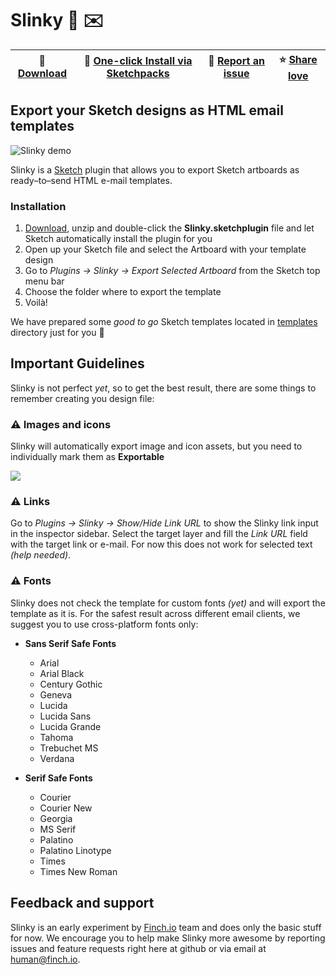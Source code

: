 # Slinky 💎 ✉️
💾 [Download](https://github.com/finchalyzer/slinky/releases/download/v0.1.5/Slinky.zip) | 💎 [One-click Install via Sketchpacks](https://sketchpacks.com/finchalyzer/slinky/install) | 🐞 [Report an issue](https://github.com/finchalyzer/slinky/issues/new) | ⭐️ [Share love](https://github.com/finchalyzer/slinky/stargazers)
--- | --- | --- | ---
## Export your Sketch designs as HTML email templates

![Slinky demo](http://cdn.finch.io/public/slinky.gif)

Slinky is a [Sketch](https://www.sketchapp.com) plugin that allows you to export Sketch artboards as ready–to–send HTML e-mail templates.

### Installation

1. [Download](https://github.com/finchalyzer/slinky/archive/master.zip), unzip and double-click the **Slinky.sketchplugin** file and let Sketch automatically install the plugin for you
2. Open up your Sketch file and select the Artboard with your template design
3. Go to *Plugins -> Slinky -> Export Selected Artboard* from the Sketch top menu bar
4. Choose the folder where to export the template
5. Voilà!

We have prepared some *good to go* Sketch templates located in [templates](https://github.com/finchalyzer/slinky/templates) directory just for you 🎁


## Important Guidelines
Slinky is not perfect _yet_, so to get the best result, there are some things to remember creating you design file:

### ⚠️ Images and icons
Slinky will automatically export image and icon assets, but you need to individually mark them as **Exportable**

![](http://cdn.finch.io/public/slinky-exportable.gif)


### ⚠️ Links
Go to *Plugins -> Slinky -> Show/Hide Link URL* to show the Slinky link input in the inspector sidebar. Select the target layer and fill the *Link URL* field with the target link or e-mail.
For now this does not work for selected text *(help needed)*.

### ⚠️ Fonts
Slinky does not check the template for custom fonts *(yet)* and will export the template as it is. For the safest result across different email clients, we suggest you to use cross-platform fonts only:

- **Sans Serif Safe Fonts**
   - Arial
   - Arial Black
   - Century Gothic
   - Geneva
   - Lucida
   - Lucida Sans
   - Lucida Grande
   - Tahoma
   - Trebuchet MS
   - Verdana

- **Serif Safe Fonts**
   - Courier
   - Courier New
   - Georgia
   - MS Serif
   - Palatino
   - Palatino Linotype
   - Times
   - Times New Roman

## Feedback and support
Slinky is an early experiment by [Finch.io](https://finch.io) team and does only the basic stuff for now. We encourage you to help make Slinky more awesome by reporting issues and feature requests right here at github or via email at [human@finch.io](human@finch.io).
